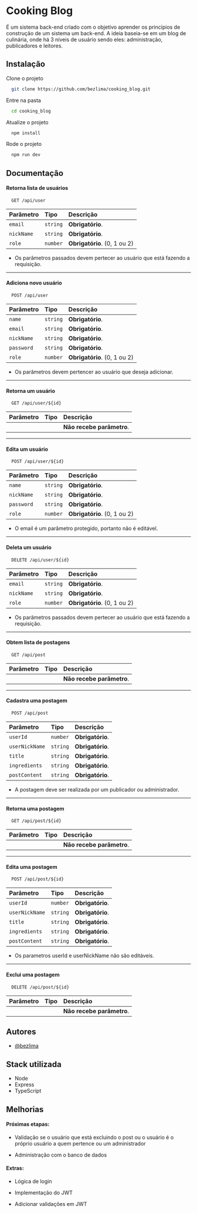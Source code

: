 # Cooking Blog 

É um sistema back-end criado com o objetivo aprender os princípios de construção de um sistema um back-end. A ideia baseia-se em um blog de culinária, onde há 3 níveis de usuário sendo eles: administração, publicadores e leitores.

## Instalação

Clone o projeto

```bash
  git clone https://github.com/bezlima/cooking_blog.git
```
Entre na pasta
```bash
  cd cooking_blog
```
Atualize o projeto
```bash
  npm install
```
Rode o projeto
```bash
  npm run dev
```
## Documentação

#### Retorna lista de usuários

```http
  GET /api/user
```

| Parâmetro   | Tipo       | Descrição                           |
| :---------- | :--------- | :---------------------------------- |
| `email` | `string` | **Obrigatório**. |
| `nickName` | `string` | **Obrigatório**. |
| `role` | `number` | **Obrigatório**. (0, 1 ou 2) |

- Os parâmetros passados devem pertecer ao usuário que está fazendo a requisição.

---
#### Adiciona novo usuário
```http
  POST /api/user
```

| Parâmetro   | Tipo       | Descrição                           |
| :---------- | :--------- | :---------------------------------- |
| `name` | `string` | **Obrigatório**. |
| `email` | `string` | **Obrigatório**. |
| `nickName` | `string` | **Obrigatório**. |
| `password` | `string` | **Obrigatório**. |
| `role` | `number` | **Obrigatório**. (0, 1 ou 2) |

- Os parâmetros devem pertencer ao usuário que deseja adicionar.

---
#### Retorna um usuário

```http
  GET /api/user/${id}
```

| Parâmetro   | Tipo       | Descrição                                   |
| :---------- | :--------- | :------------------------------------------ |
|    |  | **Não recebe parâmetro**. |

---

#### Edita um usuário

```http
  POST /api/user/${id}
```

| Parâmetro   | Tipo       | Descrição                                   |
| :---------- | :--------- | :------------------------------------------ |
| `name`      | `string` | **Obrigatório**. |
| `nickName`      | `string` | **Obrigatório**. |
| `password`      | `string` | **Obrigatório**. |
| `role`      | `number` | **Obrigatório**. (0, 1 ou 2) |

- O email é um parâmetro protegido, portanto não é editável. 

---

#### Deleta um usuário

```http
  DELETE /api/user/${id}
```

| Parâmetro   | Tipo       | Descrição                                   |
| :---------- | :--------- | :------------------------------------------ |
| `email`      | `string` | **Obrigatório**. |
| `nickName`      | `string` | **Obrigatório**. |
| `role`      | `number` | **Obrigatório**. (0, 1 ou 2) |

- Os parâmetros passados devem pertecer ao usuário que está fazendo a requisição.

---

#### Obtem lista de postagens

```http
  GET /api/post
```

| Parâmetro   | Tipo       | Descrição                                   |
| :---------- | :--------- | :------------------------------------------ |
|    |  | **Não recebe parâmetro**. |

---

#### Cadastra uma postagem

```http
  POST /api/post
```

| Parâmetro   | Tipo       | Descrição                                   |
| :---------- | :--------- | :------------------------------------------ |
| `userId`      | `number` | **Obrigatório**. |
| `userNickName`      | `string` | **Obrigatório**. |
| `title`      | `string` | **Obrigatório**.|
| `ingredients`      | `string` | **Obrigatório**.|
| `postContent`      | `string` | **Obrigatório**.|

- A postagem deve ser realizada por um publicador ou administrador.

---

#### Retorna uma postagem

```http
  GET /api/post/${id}
```

| Parâmetro   | Tipo       | Descrição                                   |
| :---------- | :--------- | :------------------------------------------ |
|    |  | **Não recebe parâmetro**. |

---

#### Edita uma postagem

```http
  POST /api/post/${id}
```

| Parâmetro   | Tipo       | Descrição                                   |
| :---------- | :--------- | :------------------------------------------ |
| `userId`      | `number` | **Obrigatório**. |
| `userNickName`      | `string` | **Obrigatório**. |
| `title`      | `string` | **Obrigatório**.|
| `ingredients`      | `string` | **Obrigatório**.|
| `postContent`      | `string` | **Obrigatório**.|

- Os parametros userId e userNickName não são editáveis.

---

#### Exclui uma postagem

```http
  DELETE /api/post/${id}
```

| Parâmetro   | Tipo       | Descrição                                   |
| :---------- | :--------- | :------------------------------------------ |
|    |  | **Não recebe parâmetro**. |


## Autores

- [@bezlima](https://github.com/bezlima)


## Stack utilizada

- Node
- Express 
- TypeScript


## Melhorias

#### Próximas etapas:

- Validação se o usuário que está excluindo o post ou o usuário é o  próprio usuário a quem pertence ou um administrador

- Administração com o banco de dados

#### Extras:

- Lógica de login

- Implementação do JWT

- Adicionar validações em JWT

